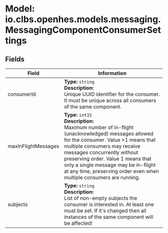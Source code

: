 # Model: io.clbs.openhes.models.messaging.MessagingComponentConsumerSettings

## Fields

| Field | Information |
| --- | --- |
| consumerId | <b>Type:</b> `string`<br><b>Description:</b><br>Unique UUID identifier for the consumer. It must be unique across all consumers of the same component. |
| maxInFlightMessages | <b>Type:</b> `int32`<br><b>Description:</b><br>Maximum number of in-flight (unacknowledged) messages allowed for the consumer. Value >1 means that multiple consumers may receive messages concurrently without preserving order. Value 1 means that only a single message may be in-flight at any time, preserving order even when multiple consumers are running. |
| subjects | <b>Type:</b> `string`<br><b>Description:</b><br>List of non-empty subjects the consumer is interested in. At least one must be set. If it's changed then all instances of the same component will be affected! |

